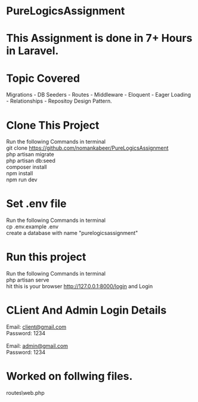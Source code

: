 # PureLogicsAssignment
# This Assignment is done in 7+ Hours in Laravel.

# Topic Covered
Migrations - DB Seeders - Routes - Middleware - Eloquent - Eager Loading - Relationships - Repositoy Design Pattern.

# Clone This Project
Run the following Commands in terminal <br/>
git clone https://github.com/nomankabeer/PureLogicsAssignment <br/>
php artisan migrate <br/>
php artisan db:seed <br/>
composer install <br/>
npm install <br/>
npm run dev <br/>

# Set .env file
Run the following Commands in terminal <br/>
cp .env.example .env <br/>
create a database with name "purelogicsassignment" <br/>

# Run this project
Run the following Commands in terminal <br/>
php artisan serve <br/>
hit this is your browser http://127.0.0.1:8000/login and Login<br/>

# CLient And Admin Login Details
Email: client@gmail.com <br/>
Password: 1234 <br/><br/>
Email: admin@gmail.com <br />
Password: 1234 <br/>

# Worked on follwing files.
routes\web.php <br/>

  

